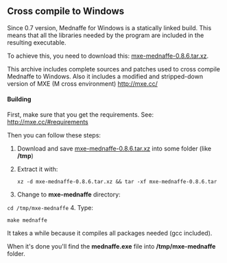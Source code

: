 ## Cross compile to Windows

Since 0.7 version, Mednaffe for Windows is a statically linked build.
This means that all the libraries needed by the program are included in the resulting executable.

To achieve this, you need to download this:  [mxe-mednaffe-0.8.6.tar.xz](https://drive.google.com/file/d/0B_h7m3aBOt9PUldiMllCc0xxMDg/view?usp=sharing "mxe-mednaffe-0.8.6.tar.xz").

This archive includes complete sources and patches used to cross compile Mednaffe to Windows.
Also it includes a modified and stripped-down version of MXE (M cross environment)  http://mxe.cc/

#### Building

First, make sure that you get the requirements. See: http://mxe.cc/#requirements

Then you can follow these steps:

1. Download and save [mxe-mednaffe-0.8.6.tar.xz]( https://drive.google.com/file/d/0B_h7m3aBOt9PUldiMllCc0xxMDg/view?usp=sharing "mxe-mednaffe-0.8.6.tar.xz") into some folder (like **/tmp**)
2. Extract it with:

   `xz -d mxe-mednaffe-0.8.6.tar.xz && tar -xf mxe-mednaffe-0.8.6.tar`
3. Change to **mxe-mednaffe** directory:

  `cd /tmp/mxe-mednaffe`
4. Type:

  `make mednaffe`

It takes a while because it compiles all packages needed (gcc included).

When it's done you'll find the **mednaffe.exe** file into **/tmp/mxe-mednaffe** folder.
